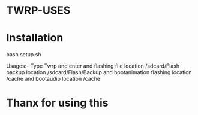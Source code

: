 # TWRP-USES
# Installation 
bash setup.sh

Usages:-
Type Twrp and enter
and flashing file location /sdcard/Flash
backup location /sdcard/Flash/Backup
and bootanimation flashing location /cache
and bootaudio location /cache
# Thanx for using this
